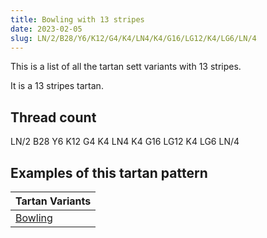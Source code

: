 ```yaml
---
title: Bowling with 13 stripes
date: 2023-02-05
slug: LN/2/B28/Y6/K12/G4/K4/LN4/K4/G16/LG12/K4/LG6/LN/4
---
```

This is a list of all the tartan sett variants with 13 stripes.

It is a 13 stripes tartan.


## Thread count
LN/2 B28 Y6 K12 G4 K4 LN4 K4 G16 LG12 K4 LG6 LN/4

## Examples of this tartan pattern

| Tartan Variants |
|---------------|
| [Bowling](/variants/ln/2/b28/y6/k12/g4/k4/ln4/k4/g16/lg12/k4/lg6/ln/4-b304080-g008000-k000000-lg908000-lne0e0e0-yf0c000)||
